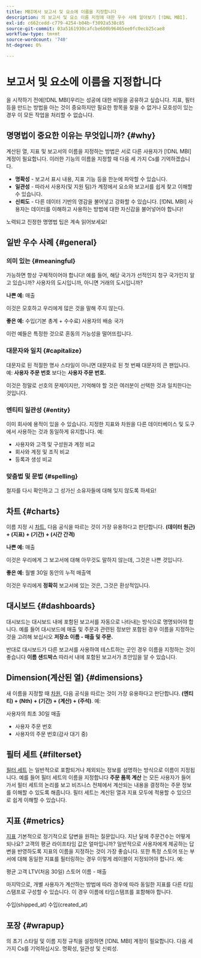 ```yaml
---
title: MBI에서 보고서 및 요소에 이름을 지정합니다
description: 의 보고서 및 요소 이름 지정에 대한 우수 사례 알아보기 [!DNL MBI].
exl-id: c662cedd-c779-4254-b04b-f3092a538c85
source-git-commit: 03a5161930cafcbe600b96465ee0fc0ecb25cae8
workflow-type: tm+mt
source-wordcount: '740'
ht-degree: 0%

---
```


# 보고서 및 요소에 이름을 지정합니다

을 시작하기 전에[!DNL MBI]우리는 성공에 대한 비밀을 공유하고 싶습니다. 지표, 필터 등을 만드는 방법을 아는 것이 중요하지만 필요한 항목을 찾을 수 없거나 모호성이 있는 경우 이 모든 작업을 처리할 수 없습니다.

## 명명법이 중요한 이유는 무엇입니까? {#why}

계산된 열, 지표 및 보고서의 이름을 지정하는 방법은 서로 다른 사용자가 [!DNL MBI] 계정이 필요합니다. 이러한 기능의 이름을 지정할 때 다음 세 가지 Cs를 기억하겠습니다.

* **명확성** - 보고서 표시 내용, 지표 기능 등을 한눈에 파악할 수 있습니다.
* **일관성** - 따라서 사용자(및 지원 팀)가 계정에서 요소와 보고서를 쉽게 찾고 이해할 수 있습니다.
* **신뢰도** - 다른 데이터 기반의 영감을 불어넣고 강화할 수 있습니다. [!DNL MBI] 사용자는 데이터를 이해하고 사용하는 방법에 대한 자신감을 불어넣어야 합니다!

노력되고 진정한 명명법 팁은 계속 읽어보세요!

## 일반 우수 사례 {#general}

### 의미 있는 {#meaningful}

가능하면 항상 구체적이어야 합니다! 예를 들어, 해당 국가가 선적인지 청구 국가인지 알고 있습니까? 사용자의 도시입니까, 아니면 거래의 도시입니까?

**나쁜 예:**
매출

이것은 모호하고 우리에게 많은 것을 말해 주지 않는다.

**좋은 예:**
수입(기본 총계 + 수수료) 사용자의 배송 국가

이런 예들은 특정한 것으로 혼동의 가능성을 떨어뜨립니다.

### 대문자와 일치 {#capitalize}

대문자로 된 적절한 명사 스타일이 아니면 대문자로 된 첫 번째 대문자의 큰 팬입니다. 예: **사용자 주문 번호** 보다는 **사용자 주문 번호.**

이것은 정말로 선호의 문제이지만, 기억해야 할 것은 여러분이 선택한 것과 일치한다는 것입니다.

### 엔티티 일관성 {#entity}

이미 회사에 용적이 있을 수 있습니다. 지정한 지표와 차원을 다른 데이터베이스 및 도구에서 사용하는 것과 동일하게 유지합니다. 예:

* 사용자와 고객 및 구성원과 계정 비교
* 회사와 계정 및 조직 비교
* 등록과 생성 비교

### 맞춤법 및 문법 {#spelling}

철자를 다시 확인하고 그 성가신 소유자들에 대해 잊지 않도록 하세요!

## 차트 {#charts}

이름 지정 시 [차트](../tutorials/using-visual-report-builder.md), 다음 공식을 따르는 것이 가장 유용하다고 판단합니다. **(데이터 원근) + (지표) + (기간) + (시간 간격)**

**나쁜 예:**
매출

이것은 우리에게 그 보고서에 대해 아무것도 말하지 않는데, 그것은 나쁜 것입니다.

**좋은 예:**
월별 30일 동안의 누적 매출액

이것은 우리에게 **정확히** 보고서에 있는 것은, 그것은 환상적입니다.

## 대시보드 {#dashboards}

대시보드는 대시보드 내에 포함된 보고서를 자동으로 나타내는 방식으로 명명되어야 합니다. 예를 들어 대시보드에 매출 및 주문과 관련된 정보만 포함된 경우 이름을 지정하는 것을 고려해 보십시오 **저장소 이름 - 매출 및 주문.**

반대로 대시보드가 다른 보고서를 사용하여 테스트하는 곳인 경우 이름을 지정하는 것이 좋습니다 **이름 샌드박스** 따라서 내에 포함된 보고서가 초안임을 알 수 있습니다.

## Dimension(계산된 열) {#dimensions}

새 이름을 지정할 때 [차원](../data-analyst/data-warehouse-mgr/creating-calculated-columns.md), 다음 공식을 따르는 것이 가장 유용하다고 판단합니다. **(엔티티) + (Nth) + (기간) + (계산) + (주석)**. 예:

사용자의 최초 30일 매출
* 사용자 주문 번호
* 사용자의 주문 번호(감사 대기 중)

## 필터 세트 {#filterset}

[필터 세트](../data-user/reports/ess-manage-data-filters.md) 는 일반적으로 포함되거나 제외되는 정보를 설명하는 방식으로 이름이 지정됩니다. 예를 들어 필터 세트의 이름을 지정합니다 **주문 품목 계산** 는 모든 사용자가 들어가서 필터 세트의 논리를 보고 비즈니스 전체에서 계산되는 내용을 결정하는 주문 정보를 이해할 수 있도록 해줍니다. 필터 세트는 계산된 열과 지표 모두에 적용할 수 있으므로 쉽게 이해할 수 있습니다.

## 지표 {#metrics}

[지표](../data-user/reports/ess-manage-data-metrics.md) 기본적으로 정기적으로 답변을 원하는 질문입니다. 지난 달에 주문건수는 어떻게 되나요? 고객의 평균 라이프타임 값은 얼마입니까? 일반적으로 사용자에게 제공하는 답변을 반영하도록 지표의 이름을 지정하는 것이 가장 좋습니다. 또한 특정 스토어 또는 부서에 대해 동일한 지표를 필터링하는 경우 이렇게 레이블이 지정되어야 합니다. 예:

평균 고객 LTV(처음 30일) 스토어 이름 - 매출

마지막으로, 개별 사용자가 계산하는 방법에 따라 경우에 따라 동일한 지표를 다른 타임스탬프로 구성할 수 있습니다. 이 경우 이름에 타임스탬프를 포함해야 합니다.

수입(shipped\_at) 수입(created\_at)

## 포장 {#wrapup}

의 초기 스타일 및 이름 지정 규칙을 설정하면 [!DNL MBI] 계정이 필요합니다. 다음 세 가지 Cs를 기억하십시오. 명확성, 일관성 및 신뢰성.
